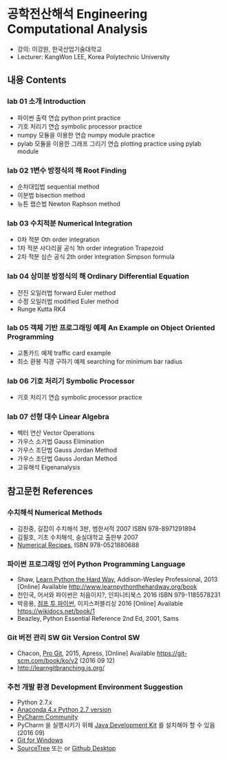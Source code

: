 # 공학전산해석 Engineering Computational Analysis

* 강의: 이강원, 한국산업기술대학교
* Lecturer: KangWon LEE, Korea Polytechnic University

## 내용 Contents

### lab 01 소개 Introduction
* 파이썬 출력 연습 python print practice
* 기호 처리기 연습 symbolic processor practice
* numpy 모듈을 이용한 연습 numpy module practice
* pylab 모듈을 이용한 그래프 그리기 연습 plotting practice using pylab module

### lab 02 1변수 방정식의 해 Root Finding
* 순차대입법 sequential method
* 이분법 bisection method
* 뉴튼 랩슨법 Newton Raphson method

### lab 03 수치적분 Numerical Integration
* 0차 적분 0th order integration
* 1차 적분 사다리꼴 공식 1th order integration Trapezoid
* 2차 적분 심슨 공식 2th order integration Simpson formula

### lab 04 상미분 방정식의 해 Ordinary Differential Equation
* 전진 오일러법 forward Euler method
* 수정 오일러법 modified Euler method
* Runge Kutta RK4

### lab 05 객체 기반 프로그래밍 예제 An Example on Object Oriented Programming
* 교통카드 예제 traffic card example
* 최소 환봉 직경 구하기 예제 searching for minimum bar radius

### lab 06 기호 처리기 Symbolic Processor
* 기호 처리기 연습 symbolic processor practice

### lab 07 선형 대수 Linear Algebra
* 벡터 연산 Vector Operations
* 가우스 소거법 Gauss Elimination
* 가우스 조단법 Gauss Jordan Method
* 가우스 조단법 Gauss Jordan Method
* 고유해석 Eigenanalysis

## 참고문헌 References

### 수치해석 Numerical Methods
* 김찬중, 길잡이 수치해석 3판, 범한서적 2007 ISBN 978-8971291894
* 김필호, 기초 수치해석, 숭실대학교 출판부 2007
* [Numerical Recipes](http://www.nr.com), ISBN 978-0521880688

### 파이썬 프로그래밍 언어 Python Programming Language
* Shaw, [Learn Python the Hard Way](http://www.learnpythonthehardway.org/book), Addison-Wesley Professional, 2013 [Online] Available http://www.learnpythonthehardway.org/book
* 천인국, 어서와 파이썬은 처음이지?, 인피니티북스 2016 ISBN 979-1185578231
* 박응용, [점프 투 파이썬](https://wikidocs.net/book/1), 이지스퍼블리싱 2016 [Online] Available https://wikidocs.net/book/1
* Beazley, Python Essential Reference 2nd Ed, 2001, Sams

### Git 버전 관리 SW Git Version Control SW
* Chacon, [Pro Git](https://git-scm.com/book/ko/v2), 2015, Apress, [Online] Available https://git-scm.com/book/ko/v2 (2016 09 12)
* http://learngitbranching.js.org/

### 추천 개발 환경 Development Environment Suggestion
* Python 2.7.x
* [Anaconda 4.x Python 2.7 version](https://www.continuum.io/downloads)
* [PyCharm Community](https://www.jetbrains.com/pycharm/download/)
* PyCharm 을 실행시키기 위해 [Java Development Kit](http://www.oracle.com/technetwork/java/javase/downloads/jdk8-downloads-2133151.html) 를 설치해야 할 수 있음 (2016 09)
* [Git for Windows](https://git-scm.com/download/win)
* [SourceTree](https://www.sourcetreeapp.com/download/) 또는 or [Github Desktop](https://desktop.github.com/)
